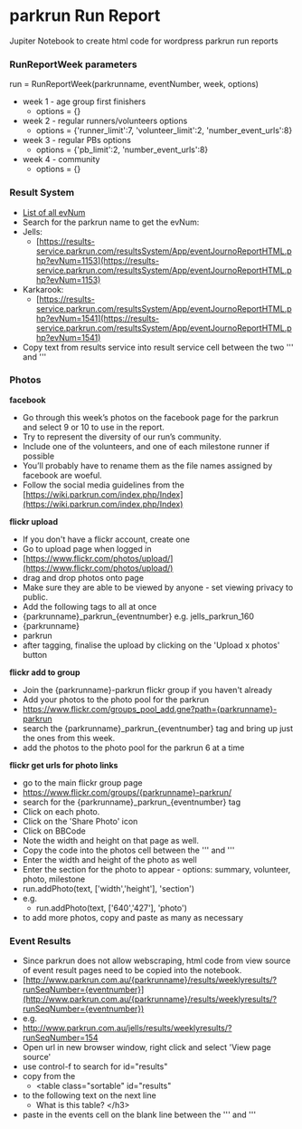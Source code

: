 parkrun Run Report
=======
Jupiter Notebook to create html code for wordpress parkrun run reports

### RunReportWeek parameters
run = RunReportWeek(parkrunname, eventNumber, week, options)
* week 1 - age group first finishers
  * options = {}
* week 2 - regular runners/volunteers options
  * options = {'runner_limit':7, 'volunteer_limit':2, 'number_event_urls':8}
* week 3 - regular PBs options
  * options = {'pb_limit':2, 'number_event_urls':8}
* week 4 - community
  * options = {}

### Result System
* [List of all evNum](https://results-service.parkrun.com/resultsSystem/App/eventJournoReportHTML.php)
* Search for the parkrun name to get the evNum:
* Jells: 
  * [https://results-service.parkrun.com/resultsSystem/App/eventJournoReportHTML.php?evNum=1153](https://results-service.parkrun.com/resultsSystem/App/eventJournoReportHTML.php?evNum=1153) 
* Karkarook:
  * [https://results-service.parkrun.com/resultsSystem/App/eventJournoReportHTML.php?evNum=1541](https://results-service.parkrun.com/resultsSystem/App/eventJournoReportHTML.php?evNum=1541)  
* Copy text from results service into result service cell between the two ''' and '''

### Photos 
**facebook**
* Go through this week’s photos on the facebook page for the parkrun and select 9 or 10 to use in the report. 
* Try to represent the diversity of our run’s community. 
* Include one of the volunteers, and one of each milestone runner if possible
* You’ll probably have to rename them as the file names assigned by facebook are woeful.
* Follow the social media guidelines from the [https://wiki.parkrun.com/index.php/Index](https://wiki.parkrun.com/index.php/Index)

**flickr upload**  
* If you don't have a flickr account, create one
* Go to upload page when logged in
* [https://www.flickr.com/photos/upload/](https://www.flickr.com/photos/upload/)
* drag and drop photos onto page
* Make sure they are able to be viewed by anyone - set viewing privacy to public.
* Add the following tags to all at once 
* {parkrunname}\_parkrun\_{eventnumber} e.g. jells\_parkrun\_160
* {parkrunname}
* parkrun
* after tagging, finalise the upload by clicking on the 'Upload x photos' button

**flickr add to group**   
* Join the {parkrunname}-parkrun flickr group if you haven't already
* Add your photos to the photo pool for the parkrun 
* https://www.flickr.com/groups_pool_add.gne?path={parkrunname}-parkrun
* search the {parkrunname}\_parkrun\_{eventnumber} tag and bring up just the ones from this week.
* add the photos to the photo pool for the parkrun 6 at a time

**flickr get urls for photo links**   
* go to the main flickr group page
* https://www.flickr.com/groups/{parkrunname}-parkrun/
* search for the {parkrunname}\_parkrun\_{eventnumber} tag
* Click on each photo. 
* Click on the 'Share Photo' icon
* Click on BBCode
* Note the width and height on that page as well.
* Copy the code into the photos cell between the ''' and '''
* Enter the width and height of the photo as well
* Enter the section for the photo to appear - options: summary, volunteer, photo, milestone
* run.addPhoto(text, ['width','height'], 'section')
* e.g. 
  * run.addPhoto(text, ['640','427'], 'photo')
* to add more photos, copy and paste as many as necessary

### Event Results
* Since parkrun does not allow webscraping, html code from view source of event result pages need to be copied into the notebook.
* [http://www.parkrun.com.au/{parkrunname}/results/weeklyresults/?runSeqNumber={eventnumber}](http://www.parkrun.com.au/{parkrunname}/results/weeklyresults/?runSeqNumber={eventnumber})
* e.g.
* http://www.parkrun.com.au/jells/results/weeklyresults/?runSeqNumber=154
* Open url in new browser window, right click and select 'View page source'
* use control-f to search for  id="results"
* copy from the 
  * &lt;table class="sortable" id="results" 
* to the following text on the next line
  * What is this table? &lt;/h3&gt; 
* paste in the events cell on the blank line between the ''' and '''


